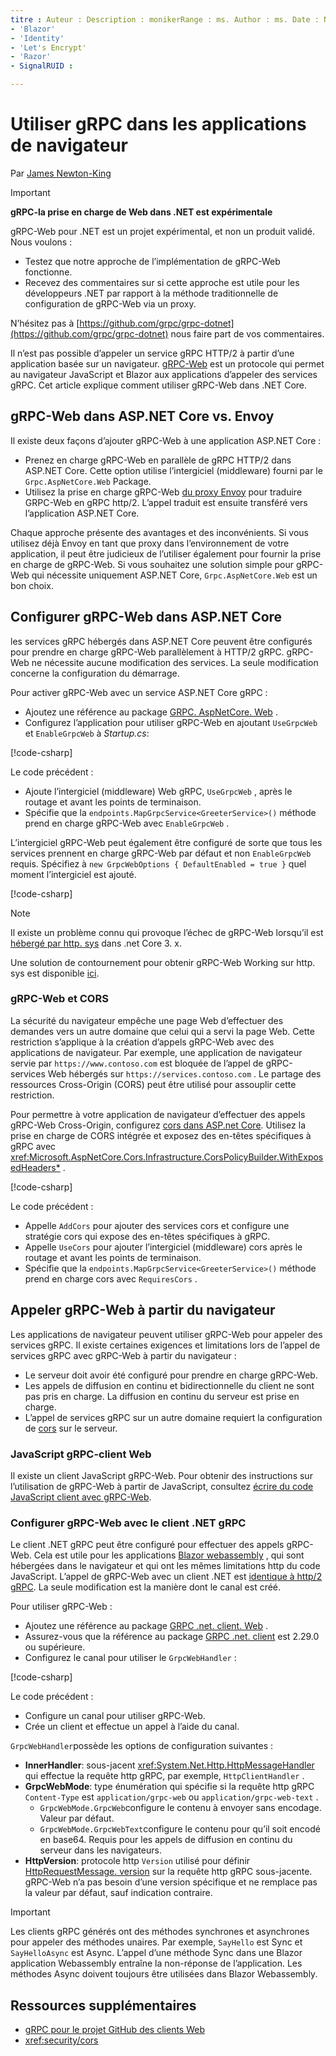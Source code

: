 ```yaml
---
titre : Auteur : Description : monikerRange : ms. Author : ms. Date : No-Loc :
- 'Blazor'
- 'Identity'
- 'Let's Encrypt'
- 'Razor'
- SignalRUID : 

---
```

# <a name="use-grpc-in-browser-apps"></a>Utiliser gRPC dans les applications de navigateur

Par [James Newton-King](https://twitter.com/jamesnk)

> [!IMPORTANT]
> **gRPC-la prise en charge de Web dans .NET est expérimentale**
>
> gRPC-Web pour .NET est un projet expérimental, et non un produit validé. Nous voulons :
>
> * Testez que notre approche de l’implémentation de gRPC-Web fonctionne.
> * Recevez des commentaires sur si cette approche est utile pour les développeurs .NET par rapport à la méthode traditionnelle de configuration de gRPC-Web via un proxy.
>
> N’hésitez pas à [https://github.com/grpc/grpc-dotnet](https://github.com/grpc/grpc-dotnet) nous faire part de vos commentaires.

Il n’est pas possible d’appeler un service gRPC HTTP/2 à partir d’une application basée sur un navigateur. [gRPC-Web](https://github.com/grpc/grpc/blob/master/doc/PROTOCOL-WEB.md) est un protocole qui permet au navigateur JavaScript et Blazor aux applications d’appeler des services gRPC. Cet article explique comment utiliser gRPC-Web dans .NET Core.

## <a name="grpc-web-in-aspnet-core-vs-envoy"></a>gRPC-Web dans ASP.NET Core vs. Envoy

Il existe deux façons d’ajouter gRPC-Web à une application ASP.NET Core :

* Prenez en charge gRPC-Web en parallèle de gRPC HTTP/2 dans ASP.NET Core. Cette option utilise l’intergiciel (middleware) fourni par le `Grpc.AspNetCore.Web` Package.
* Utilisez la prise en charge gRPC-Web [du proxy Envoy](https://www.envoyproxy.io/) pour traduire GRPC-Web en gRPC http/2. L’appel traduit est ensuite transféré vers l’application ASP.NET Core.

Chaque approche présente des avantages et des inconvénients. Si vous utilisez déjà Envoy en tant que proxy dans l’environnement de votre application, il peut être judicieux de l’utiliser également pour fournir la prise en charge de gRPC-Web. Si vous souhaitez une solution simple pour gRPC-Web qui nécessite uniquement ASP.NET Core, `Grpc.AspNetCore.Web` est un bon choix.

## <a name="configure-grpc-web-in-aspnet-core"></a>Configurer gRPC-Web dans ASP.NET Core

les services gRPC hébergés dans ASP.NET Core peuvent être configurés pour prendre en charge gRPC-Web parallèlement à HTTP/2 gRPC. gRPC-Web ne nécessite aucune modification des services. La seule modification concerne la configuration du démarrage.

Pour activer gRPC-Web avec un service ASP.NET Core gRPC :

* Ajoutez une référence au package [GRPC. AspNetCore. Web](https://www.nuget.org/packages/Grpc.AspNetCore.Web) .
* Configurez l’application pour utiliser gRPC-Web en ajoutant `UseGrpcWeb` et `EnableGrpcWeb` à *Startup.cs*:

[!code-csharp[](~/grpc/browser/sample/Startup.cs?name=snippet_1&highlight=10,14)]

Le code précédent :

* Ajoute l’intergiciel (middleware) Web gRPC, `UseGrpcWeb` , après le routage et avant les points de terminaison.
* Spécifie que la `endpoints.MapGrpcService<GreeterService>()` méthode prend en charge gRPC-Web avec `EnableGrpcWeb` . 

L’intergiciel gRPC-Web peut également être configuré de sorte que tous les services prennent en charge gRPC-Web par défaut et non `EnableGrpcWeb` requis. Spécifiez à `new GrpcWebOptions { DefaultEnabled = true }` quel moment l’intergiciel est ajouté.

[!code-csharp[](~/grpc/browser/sample/AllServicesSupportExample_Startup.cs?name=snippet_1&highlight=12)]

> [!NOTE]
> Il existe un problème connu qui provoque l’échec de gRPC-Web lorsqu’il est [hébergé par http. sys](xref:fundamentals/servers/httpsys) dans .net Core 3. x.
>
> Une solution de contournement pour obtenir gRPC-Web Working sur http. sys est disponible [ici](https://github.com/grpc/grpc-dotnet/issues/853#issuecomment-610078202).

### <a name="grpc-web-and-cors"></a>gRPC-Web et CORS

La sécurité du navigateur empêche une page Web d’effectuer des demandes vers un autre domaine que celui qui a servi la page Web. Cette restriction s’applique à la création d’appels gRPC-Web avec des applications de navigateur. Par exemple, une application de navigateur servie par `https://www.contoso.com` est bloquée de l’appel de gRPC-services Web hébergés sur `https://services.contoso.com` . Le partage des ressources Cross-Origin (CORS) peut être utilisé pour assouplir cette restriction.

Pour permettre à votre application de navigateur d’effectuer des appels gRPC-Web Cross-Origin, configurez [cors dans ASP.net Core](xref:security/cors). Utilisez la prise en charge de CORS intégrée et exposez des en-têtes spécifiques à gRPC avec <xref:Microsoft.AspNetCore.Cors.Infrastructure.CorsPolicyBuilder.WithExposedHeaders*> .

[!code-csharp[](~/grpc/browser/sample/CORS_Startup.cs?name=snippet_1&highlight=5-11,19,24)]

Le code précédent :

* Appelle `AddCors` pour ajouter des services cors et configure une stratégie cors qui expose des en-têtes spécifiques à gRPC.
* Appelle `UseCors` pour ajouter l’intergiciel (middleware) cors après le routage et avant les points de terminaison.
* Spécifie que la `endpoints.MapGrpcService<GreeterService>()` méthode prend en charge cors avec `RequiresCors` .

## <a name="call-grpc-web-from-the-browser"></a>Appeler gRPC-Web à partir du navigateur

Les applications de navigateur peuvent utiliser gRPC-Web pour appeler des services gRPC. Il existe certaines exigences et limitations lors de l’appel de services gRPC avec gRPC-Web à partir du navigateur :

* Le serveur doit avoir été configuré pour prendre en charge gRPC-Web.
* Les appels de diffusion en continu et bidirectionnelle du client ne sont pas pris en charge. La diffusion en continu du serveur est prise en charge.
* L’appel de services gRPC sur un autre domaine requiert la configuration de [cors](xref:security/cors) sur le serveur.

### <a name="javascript-grpc-web-client"></a>JavaScript gRPC-client Web

Il existe un client JavaScript gRPC-Web. Pour obtenir des instructions sur l’utilisation de gRPC-Web à partir de JavaScript, consultez [écrire du code JavaScript client avec gRPC-Web](https://github.com/grpc/grpc-web/tree/master/net/grpc/gateway/examples/helloworld#write-client-code).

### <a name="configure-grpc-web-with-the-net-grpc-client"></a>Configurer gRPC-Web avec le client .NET gRPC

Le client .NET gRPC peut être configuré pour effectuer des appels gRPC-Web. Cela est utile pour les applications [ Blazor webassembly](xref:blazor/index#blazor-webassembly) , qui sont hébergées dans le navigateur et qui ont les mêmes limitations http du code JavaScript. L’appel de gRPC-Web avec un client .NET est [identique à http/2 gRPC](xref:grpc/client). La seule modification est la manière dont le canal est créé.

Pour utiliser gRPC-Web :

* Ajoutez une référence au package [GRPC .net. client. Web](https://www.nuget.org/packages/Grpc.Net.Client.Web) .
* Assurez-vous que la référence au package [GRPC .net. client](https://www.nuget.org/packages/Grpc.Net.Client) est 2.29.0 ou supérieure.
* Configurez le canal pour utiliser le `GrpcWebHandler` :

[!code-csharp[](~/grpc/browser/sample/Handler.cs?name=snippet_1)]

Le code précédent :

* Configure un canal pour utiliser gRPC-Web.
* Crée un client et effectue un appel à l’aide du canal.

`GrpcWebHandler`possède les options de configuration suivantes :

* **InnerHandler**: sous-jacent <xref:System.Net.Http.HttpMessageHandler> qui effectue la requête http gRPC, par exemple, `HttpClientHandler` .
* **GrpcWebMode**: type énumération qui spécifie si la requête http gRPC `Content-Type` est `application/grpc-web` ou `application/grpc-web-text` .
    * `GrpcWebMode.GrpcWeb`configure le contenu à envoyer sans encodage. Valeur par défaut.
    * `GrpcWebMode.GrpcWebText`configure le contenu pour qu’il soit encodé en base64. Requis pour les appels de diffusion en continu du serveur dans les navigateurs.
* **HttpVersion**: protocole http `Version` utilisé pour définir [HttpRequestMessage. version](xref:System.Net.Http.HttpRequestMessage.Version) sur la requête http gRPC sous-jacente. gRPC-Web n’a pas besoin d’une version spécifique et ne remplace pas la valeur par défaut, sauf indication contraire.

> [!IMPORTANT]
> Les clients gRPC générés ont des méthodes synchrones et asynchrones pour appeler des méthodes unaires. Par exemple, `SayHello` est Sync et `SayHelloAsync` est Async. L’appel d’une méthode Sync dans une Blazor application Webassembly entraîne la non-réponse de l’application. Les méthodes Async doivent toujours être utilisées dans Blazor Webassembly.

## <a name="additional-resources"></a>Ressources supplémentaires

* [gRPC pour le projet GitHub des clients Web](https://github.com/grpc/grpc-web)
* <xref:security/cors>
